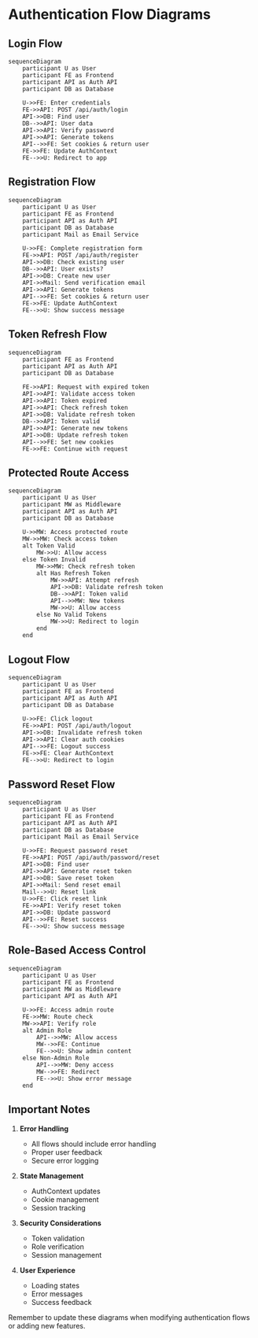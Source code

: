 # Authentication Flow Diagrams

## Login Flow

```mermaid
sequenceDiagram
    participant U as User
    participant FE as Frontend
    participant API as Auth API
    participant DB as Database

    U->>FE: Enter credentials
    FE->>API: POST /api/auth/login
    API->>DB: Find user
    DB-->>API: User data
    API->>API: Verify password
    API->>API: Generate tokens
    API-->>FE: Set cookies & return user
    FE->>FE: Update AuthContext
    FE-->>U: Redirect to app
```

## Registration Flow

```mermaid
sequenceDiagram
    participant U as User
    participant FE as Frontend
    participant API as Auth API
    participant DB as Database
    participant Mail as Email Service

    U->>FE: Complete registration form
    FE->>API: POST /api/auth/register
    API->>DB: Check existing user
    DB-->>API: User exists?
    API->>DB: Create new user
    API->>Mail: Send verification email
    API->>API: Generate tokens
    API-->>FE: Set cookies & return user
    FE->>FE: Update AuthContext
    FE-->>U: Show success message
```

## Token Refresh Flow

```mermaid
sequenceDiagram
    participant FE as Frontend
    participant API as Auth API
    participant DB as Database

    FE->>API: Request with expired token
    API->>API: Validate access token
    API->>API: Token expired
    API->>API: Check refresh token
    API->>DB: Validate refresh token
    DB-->>API: Token valid
    API->>API: Generate new tokens
    API->>DB: Update refresh token
    API-->>FE: Set new cookies
    FE->>FE: Continue with request
```

## Protected Route Access

```mermaid
sequenceDiagram
    participant U as User
    participant MW as Middleware
    participant API as Auth API
    participant DB as Database

    U->>MW: Access protected route
    MW->>MW: Check access token
    alt Token Valid
        MW->>U: Allow access
    else Token Invalid
        MW->>MW: Check refresh token
        alt Has Refresh Token
            MW->>API: Attempt refresh
            API->>DB: Validate refresh token
            DB-->>API: Token valid
            API-->>MW: New tokens
            MW->>U: Allow access
        else No Valid Tokens
            MW->>U: Redirect to login
        end
    end
```

## Logout Flow

```mermaid
sequenceDiagram
    participant U as User
    participant FE as Frontend
    participant API as Auth API
    participant DB as Database

    U->>FE: Click logout
    FE->>API: POST /api/auth/logout
    API->>DB: Invalidate refresh token
    API->>API: Clear auth cookies
    API-->>FE: Logout success
    FE->>FE: Clear AuthContext
    FE-->>U: Redirect to login
```

## Password Reset Flow

```mermaid
sequenceDiagram
    participant U as User
    participant FE as Frontend
    participant API as Auth API
    participant DB as Database
    participant Mail as Email Service

    U->>FE: Request password reset
    FE->>API: POST /api/auth/password/reset
    API->>DB: Find user
    API->>API: Generate reset token
    API->>DB: Save reset token
    API->>Mail: Send reset email
    Mail-->>U: Reset link
    U->>FE: Click reset link
    FE->>API: Verify reset token
    API->>DB: Update password
    API-->>FE: Reset success
    FE-->>U: Show success message
```

## Role-Based Access Control

```mermaid
sequenceDiagram
    participant U as User
    participant FE as Frontend
    participant MW as Middleware
    participant API as Auth API

    U->>FE: Access admin route
    FE->>MW: Route check
    MW->>API: Verify role
    alt Admin Role
        API-->>MW: Allow access
        MW-->>FE: Continue
        FE-->>U: Show admin content
    else Non-Admin Role
        API-->>MW: Deny access
        MW-->>FE: Redirect
        FE-->>U: Show error message
    end
```

## Important Notes

1. **Error Handling**

   - All flows should include error handling
   - Proper user feedback
   - Secure error logging

2. **State Management**

   - AuthContext updates
   - Cookie management
   - Session tracking

3. **Security Considerations**

   - Token validation
   - Role verification
   - Session management

4. **User Experience**
   - Loading states
   - Error messages
   - Success feedback

Remember to update these diagrams when modifying authentication flows or adding new features.
